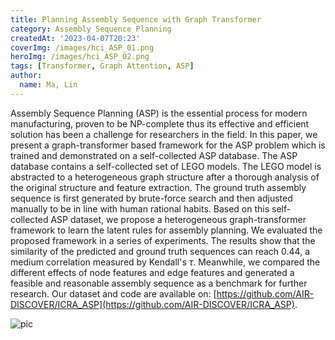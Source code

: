 ```yaml
---
title: Planning Assembly Sequence with Graph Transformer
category: Assembly Sequence Planning
createdAt: '2023-04-07T20:23'
coverImg: /images/hci_ASP_01.png
heroImg: /images/hci_ASP_02.png
tags: [Transformer, Graph Attention, ASP]
author:
  name: Ma, Lin
---
```

Assembly Sequence Planning (ASP) is the essential process for modern manufacturing, proven to be NP-complete thus its effective and efficient solution has been a challenge
for researchers in the field.
In this paper, we present a graph-transformer based framework for the ASP problem which is trained and demonstrated on a self-collected ASP database. The ASP database contains a self-collected set of LEGO models. The LEGO model is abstracted to a heterogeneous graph structure after a thorough analysis of the original structure and feature extraction. The ground truth assembly sequence is first generated by brute-force search and then adjusted manually to be in line with human rational habits. Based on this self-collected ASP dataset, we propose a heterogeneous graph-transformer framework to learn the latent rules for assembly planning.
We evaluated the proposed framework in a series of experiments. The results show that the similarity of the predicted and ground truth sequences can reach 0.44, a medium correlation measured by Kendall's $\tau$. Meanwhile, we compared the different effects of node features and edge features and generated a feasible and reasonable assembly sequence as a benchmark for further research. 
Our dataset and code are available on: [https://github.com/AIR-DISCOVER/ICRA_ASP](https://github.com/AIR-DISCOVER/ICRA_ASP). 

![pic](/images/hci_ASP_02.PNG)